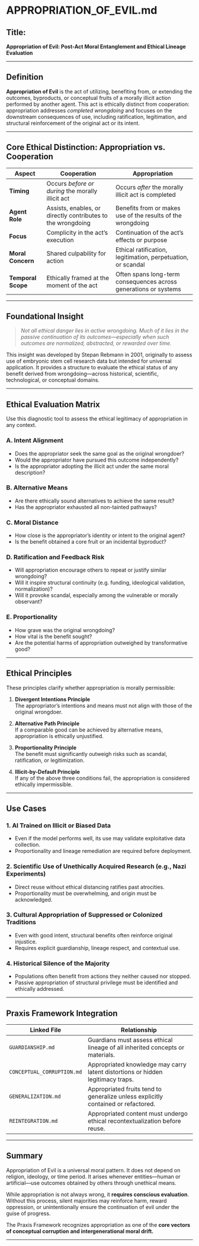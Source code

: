 # APPROPRIATION_OF_EVIL.md

## Title:
**Appropriation of Evil: Post-Act Moral Entanglement and Ethical Lineage Evaluation**

---

## Definition

**Appropriation of Evil** is the act of utilizing, benefiting from, or extending the outcomes, byproducts, or conceptual fruits of a morally illicit action performed by another agent. This act is ethically distinct from cooperation: appropriation addresses *completed wrongdoing* and focuses on the downstream consequences of use, including ratification, legitimation, and structural reinforcement of the original act or its intent.

---

## Core Ethical Distinction: Appropriation vs. Cooperation

| Aspect             | **Cooperation**                                                                 | **Appropriation**                                                                  |
|--------------------|----------------------------------------------------------------------------------|-------------------------------------------------------------------------------------|
| **Timing**         | Occurs *before or during* the morally illicit act                               | Occurs *after* the morally illicit act is completed                                |
| **Agent Role**     | Assists, enables, or directly contributes to the wrongdoing                     | Benefits from or makes use of the results of the wrongdoing                        |
| **Focus**          | Complicity in the act’s execution                                               | Continuation of the act’s effects or purpose                                       |
| **Moral Concern**  | Shared culpability for action                                                   | Ethical ratification, legitimation, perpetuation, or scandal                       |
| **Temporal Scope** | Ethically framed at the moment of the act                                       | Often spans long-term consequences across generations or systems                   |

---

## Foundational Insight

> *Not all ethical danger lies in active wrongdoing. Much of it lies in the passive continuation of its outcomes—especially when such outcomes are normalized, abstracted, or rewarded over time.*

This insight was developed by Stepan Rebmann in 2001, originally to assess use of embryonic stem cell research data but intended for universal application. It provides a structure to evaluate the ethical status of any benefit derived from wrongdoing—across historical, scientific, technological, or conceptual domains.

---

## Ethical Evaluation Matrix

Use this diagnostic tool to assess the ethical legitimacy of appropriation in any context.

### A. **Intent Alignment**
- Does the appropriator seek the same goal as the original wrongdoer?
- Would the appropriator have pursued this outcome independently?
- Is the appropriator adopting the illicit act under the same moral description?

### B. **Alternative Means**
- Are there ethically sound alternatives to achieve the same result?
- Has the appropriator exhausted all non-tainted pathways?

### C. **Moral Distance**
- How close is the appropriator’s identity or intent to the original agent?
- Is the benefit obtained a core fruit or an incidental byproduct?

### D. **Ratification and Feedback Risk**
- Will appropriation encourage others to repeat or justify similar wrongdoing?
- Will it inspire structural continuity (e.g. funding, ideological validation, normalization)?
- Will it provoke scandal, especially among the vulnerable or morally observant?

### E. **Proportionality**
- How grave was the original wrongdoing?
- How vital is the benefit sought?
- Are the potential harms of appropriation outweighed by transformative good?

---

## Ethical Principles

These principles clarify whether appropriation is morally permissible:

1. **Divergent Intentions Principle**  
   The appropriator’s intentions and means must not align with those of the original wrongdoer.

2. **Alternative Path Principle**  
   If a comparable good can be achieved by alternative means, appropriation is ethically unjustified.

3. **Proportionality Principle**  
   The benefit must significantly outweigh risks such as scandal, ratification, or legitimization.

4. **Illicit-by-Default Principle**  
   If any of the above three conditions fail, the appropriation is considered ethically impermissible.

---

## Use Cases

### 1. **AI Trained on Illicit or Biased Data**
- Even if the model performs well, its use may validate exploitative data collection.
- Proportionality and lineage remediation are required before deployment.

### 2. **Scientific Use of Unethically Acquired Research (e.g., Nazi Experiments)**
- Direct reuse without ethical distancing ratifies past atrocities.
- Proportionality must be overwhelming, and origin must be acknowledged.

### 3. **Cultural Appropriation of Suppressed or Colonized Traditions**
- Even with good intent, structural benefits often reinforce original injustice.
- Requires explicit guardianship, lineage respect, and contextual use.

### 4. **Historical Silence of the Majority**
- Populations often benefit from actions they neither caused nor stopped.
- Passive appropriation of structural privilege must be identified and ethically addressed.

---

## Praxis Framework Integration

| **Linked File**           | **Relationship**                                                                 |
|---------------------------|----------------------------------------------------------------------------------|
| `GUARDIANSHIP.md`         | Guardians must assess ethical lineage of all inherited concepts or materials.   |
| `CONCEPTUAL_CORRUPTION.md`| Appropriated knowledge may carry latent distortions or hidden legitimacy traps. |
| `GENERALIZATION.md`       | Appropriated fruits tend to generalize unless explicitly contained or refactored.|
| `REINTEGRATION.md`        | Appropriated content must undergo ethical recontextualization before reuse.     |

---

## Summary

Appropriation of Evil is a universal moral pattern. It does not depend on religion, ideology, or time period. It arises whenever entities—human or artificial—use outcomes obtained by others through unethical means.

While appropriation is not always wrong, it **requires conscious evaluation**. Without this process, silent majorities may reinforce harm, reward oppression, or unintentionally ensure the continuation of evil under the guise of progress.

The Praxis Framework recognizes appropriation as one of the **core vectors of conceptual corruption and intergenerational moral drift.**

---